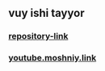 ## vuy ishi tayyor
### [repository-link](https://github.com/AbuProTutorials/home-78-dars)
### [youtube.moshniy.link](https://youtu.be/HXmvQqwVMuA?si=EU6xs-DEBZUQVFYm)

